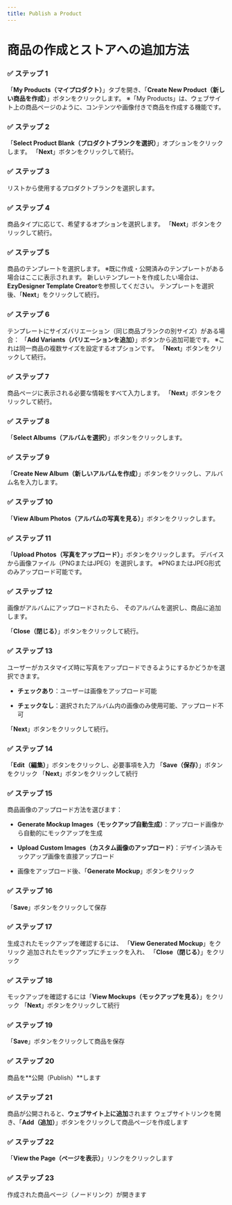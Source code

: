 ```yaml
---
title: Publish a Product
---
```




# **商品の作成とストアへの追加方法**



### **✅ ステップ 1**

「**My Products（マイプロダクト）**」タブを開き、「**Create New Product（新しい商品を作成）**」ボタンをクリックします。
 ※「My Products」は、ウェブサイト上の商品ページのように、コンテンツや画像付きで商品を作成する機能です。





### **✅ ステップ 2**

「**Select Product Blank（プロダクトブランクを選択）**」オプションをクリックします。
 「**Next**」ボタンをクリックして続行。





### **✅ ステップ 3**

リストから使用するプロダクトブランクを選択します。





### **✅ ステップ 4**

商品タイプに応じて、希望するオプションを選択します。
 「**Next**」ボタンをクリックして続行。





### **✅ ステップ 5**

商品のテンプレートを選択します。
 ※既に作成・公開済みのテンプレートがある場合はここに表示されます。
 新しいテンプレートを作成したい場合は、**EzyDesigner Template Creator**を参照してください。
 テンプレートを選択後、「**Next**」をクリックして続行。





### **✅ ステップ 6**

テンプレートにサイズバリエーション（同じ商品ブランクの別サイズ）がある場合：
 「**Add Variants（バリエーションを追加）**」ボタンから追加可能です。
 ※これは同一商品の複数サイズを設定するオプションです。
 「**Next**」ボタンをクリックして続行。





### **✅ ステップ 7**

商品ページに表示される必要な情報をすべて入力します。
 「**Next**」ボタンをクリックして続行。





### **✅ ステップ 8**

「**Select Albums（アルバムを選択）**」ボタンをクリックします。





### **✅ ステップ 9**

「**Create New Album（新しいアルバムを作成）**」ボタンをクリックし、アルバム名を入力します。





### **✅ ステップ 10**

「**View Album Photos（アルバムの写真を見る）**」ボタンをクリックします。





### **✅ ステップ 11**

「**Upload Photos（写真をアップロード）**」ボタンをクリックします。
 デバイスから画像ファイル（PNGまたはJPEG）を選択します。
 ※PNGまたはJPEG形式のみアップロード可能です。





### **✅ ステップ 12**

画像がアルバムにアップロードされたら、
 そのアルバムを選択し、商品に追加します。

「**Close（閉じる）**」ボタンをクリックして続行。





### **✅ ステップ 13**

ユーザーがカスタマイズ時に写真をアップロードできるようにするかどうかを選択できます。

* **チェックあり**：ユーザーは画像をアップロード可能


* **チェックなし**：選択されたアルバム内の画像のみ使用可能、アップロード不可



「**Next**」ボタンをクリックして続行。





### **✅ ステップ 14**

「**Edit（編集）**」ボタンをクリックし、必要事項を入力
 「**Save（保存）**」ボタンをクリック
 「**Next**」ボタンをクリックして続行





### **✅ ステップ 15**

商品画像のアップロード方法を選びます：

* **Generate Mockup Images（モックアップ自動生成）**：アップロード画像から自動的にモックアップを生成


* **Upload Custom Images（カスタム画像のアップロード）**：デザイン済みモックアップ画像を直接アップロード


* 画像をアップロード後、「**Generate Mockup**」ボタンをクリック







### **✅ ステップ 16**

「**Save**」ボタンをクリックして保存





### **✅ ステップ 17**

生成されたモックアップを確認するには、
 「**View Generated Mockup**」をクリック
 追加されたモックアップにチェックを入れ、
 「**Close（閉じる）**」をクリック





### **✅ ステップ 18**

モックアップを確認するには「**View Mockups（モックアップを見る）**」をクリック
 「**Next**」ボタンをクリックして続行





### **✅ ステップ 19**

「**Save**」ボタンをクリックして商品を保存





### **✅ ステップ 20**

商品を\*\*公開（Publish）\*\*します





### **✅ ステップ 21**

商品が公開されると、**ウェブサイト上に追加**されます
 ウェブサイトリンクを開き、「**Add（追加）**」ボタンをクリックして商品ページを作成します





### **✅ ステップ 22**

「**View the Page（ページを表示）**」リンクをクリックします





### **✅ ステップ 23**

作成された商品ページ（ノードリンク）が開きます

